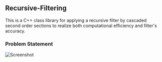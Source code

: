 ## Recursive-Filtering
This is a C++ class library for applying a recursive filter by cascaded second order sections to realize both computational efficiency and filter's accuracy.

### Problem Statement
![Screenshot](https://github.com/Haotian-RA/recursive-filtering-2-24/tree/main/figures/poles_compare_zoom_5.png)

